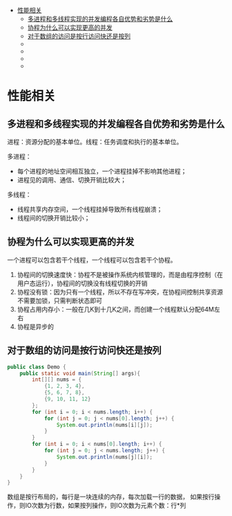 - [性能相关](#性能相关)
    - [多进程和多线程实现的并发编程各自优势和劣势是什么](#多进程和多线程实现的并发编程各自优势和劣势是什么)
    - [协程为什么可以实现更高的并发](#协程为什么可以实现更高的并发)
    - [对于数组的访问是按行访问快还是按列](#对于数组的访问是按行访问快还是按列)
    - [](#)
    - [](#)
    - [](#)
    - [](#)

# 性能相关
## 多进程和多线程实现的并发编程各自优势和劣势是什么
进程：资源分配的基本单位。线程：任务调度和执行的基本单位。

多进程：
- 每个进程的地址空间相互独立，一个进程挂掉不影响其他进程；
- 进程见的调用、通信、切换开销比较大；

多线程：
- 线程共享内存空间，一个线程挂掉导致所有线程崩溃；
- 线程间的切换开销比较小；

## 协程为什么可以实现更高的并发
一个进程可以包含若干个线程，一个线程可以包含若干个协程。
1. 协程间的切换速度快：协程不是被操作系统内核管理的，而是由程序控制（在用户态运行），协程间的切换没有线程切换的开销
2. 协程没有锁：因为只有一个线程，所以不存在写冲突，在协程间控制共享资源不需要加锁，只需判断状态即可
3. 协程占用内存小：一般在几K到十几K之间，而创建一个线程默认分配64M左右
4. 协程是异步的

## 对于数组的访问是按行访问快还是按列
```java
public class Demo {
    public static void main(String[] args){
        int[][] nums = {
            {1, 2, 3, 4},
            {5, 6, 7, 8},
            {9, 10, 11, 12}
        };
        for (int i = 0; i < nums.length; i++) {
            for (int j = 0; j < nums[0].length; j++) {
                System.out.println(nums[i][j]);
            }
        }
        for (int i = 0; i < nums[0].length; i++) {
            for (int j = 0; j < nums.length; j++) {
                System.out.println(nums[j][i]);
            }
        }
    }
}
```
数组是按行布局的，每行是一块连续的内存，每次加载一行的数据，
如果按行操作，则IO次数为行数，如果按列操作，则IO次数为元素个数：行*列
